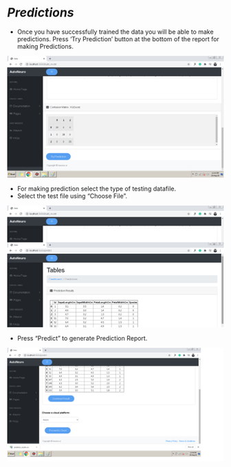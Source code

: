# **_Predictions_**


- Once you have successfully trained the data you will be able to make predictions. Press ‘Try Prediction’ button at the bottom of the report for making Predictions.


![Prediction](../img/10.png)

- For making prediction select the type of testing datafile.
- Select the test file using “Choose File”.

![Predict](../img/11.png)

- Press “Predict” to generate Prediction Report.

![Predict Results](../img/12.png)
